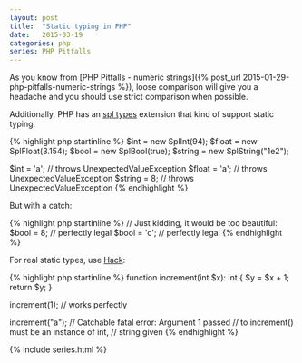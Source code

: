 ```yaml
---
layout: post
title:  "Static typing in PHP"
date:   2015-03-19
categories: php
series: PHP Pitfalls
---
```


As you know from
[PHP Pitfalls - numeric strings]({% post_url 2015-01-29-php-pitfalls-numeric-strings %}),
loose comparison will give you a headache and you should use strict comparison when possible.

Additionally, PHP has an [spl types][php.spl-types] extension that kind of support static typing:

{% highlight php startinline %}
$int = new SplInt(94);
$float = new SplFloat(3.154);
$bool = new SplBool(true);
$string = new SplString("1e2");

$int = 'a'; // throws UnexpectedValueException
$float = 'a'; // throws UnexpectedValueException
$string = 8; // throws UnexpectedValueException
{% endhighlight %}

But with a catch:

{% highlight php startinline %}
// Just kidding, it would be too beautiful:
$bool = 8; // perfectly legal
$bool = 'c'; // perfectly legal
{% endhighlight %}

For real static types, use [Hack][hack]:

{% highlight php startinline %}
function increment(int $x): int {
    $y = $x + 1;
    return $y;
}

increment(1);
// works perfectly

increment("a");
// Catchable fatal error: Argument 1 passed
// to increment() must be an instance of int,
// string given
{% endhighlight %}


{% include series.html %}


[hack]: http://hacklang.org/
[php.references]: http://php.net/manual/en/language.references.whatdo.php
[php.spl-types]: http://php.net/manual/en/book.spl-types.php
[php.array-functions]: http://php.net/manual/en/ref.array.php
[php.arrays#syntax]: http://php.net/manual/en/language.types.array.php#language.types.array.syntax
[php.operators-array]: http://php.net/manual/en/language.operators.array.php#language.operators.array
[php.type-juggling]: http://php.net/manual/en/types.comparisons.php#types.comparisions-loose
[php.type-casting]: http://php.net/manual/en/language.types.type-juggling.php#language.types.typecasting
[php.type-comparison#types-table]: http://php.net/manual/en/language.operators.comparison.php#language.operators.comparison.types
[php.string#to-number]: http://php.net/manual/en/language.types.string.php#language.types.string.conversion
[php.array-search]: http://php.net/manual/en/function.array-search.php
[php.array-intersect#notes]: http://php.net/manual/en/function.array-intersect.php#refsect1-function.array-intersect-notes
[php.sort#parameters]: http://php.net/manual/en/function.sort.php#refsect1-function.sort-parameters
[php.is-numeric]: http://php.net/manual/en/function.is-numeric.php
[php.ctype-digit]: http://php.net/manual/en/function.ctype-digit.php
[php.gmp-cmp]: http://php.net/manual/en/function.gmp-cmp.php
[php.bccomp]: http://php.net/manual/en/function.bccomp.php

